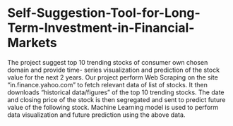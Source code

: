 # Self-Suggestion-Tool-for-Long-Term-Investment-in-Financial-Markets
The project suggest top 10 trending stocks of consumer own chosen domain and provide time- series visualization and prediction of the stock value for the next 2 years.
 Our project perform Web Scraping on the site “in.finance.yahoo.com” to fetch relevant data of list of stocks.
 It then downloads “historical data/figures” of the top 10 trending stocks.
 The date and closing price of the stock is then segregated and sent to predict future value of the following stock.
 Machine Learning model is used to perform data visualization and future  prediction using the above data.
